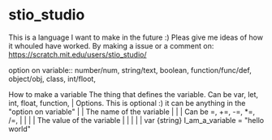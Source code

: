 # stio_studio

This is a language I want to make in the future :)
Pleas give me ideas of how it whouled have worked. By making a issue or a comment on: https://scratch.mit.edu/users/stio_studio/



option on variable::
number/num, string/text, boolean, function/func/def, object/obj, class, int/floot, 

How to make a variable 
The thing that defines the variable. Can be var, let, int, float, function,
 |  Options. This is optional :) it can be anything in the "option on variable"
 |  |   The name of the variable
 |  |   |           Can be =, +=, -=, *=, /=, 
 |  |   |           |               The value of the variable
 |  |   |           |               |
var {string} I_am_a_variable = "hello world"
